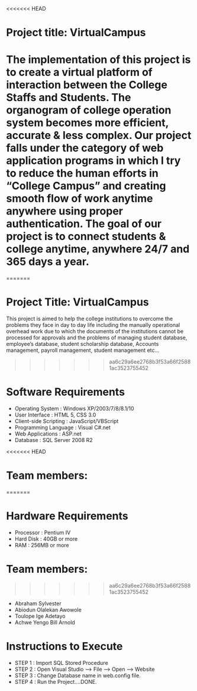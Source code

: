 <<<<<<< HEAD
# Project title: VirtualCampus
The implementation of this project is to create a virtual platform of interaction between the College Staffs and Students. The organogram of college operation system becomes more efficient, accurate & less complex. 
Our project falls under the category of web application programs in which I try to reduce the human efforts in “College Campus” and creating smooth flow of work anytime anywhere using proper authentication. The goal of our project is to connect students & college anytime, anywhere 24/7 and 365 days a year.
=======
=======
# Project Title: VirtualCampus
This project is aimed to help the college institutions to overcome the problems they face in day to day life including the manually operational overhead work due to which the documents of the institutions cannot be processed for approvals and the problems of managing student database, employee’s database, student scholarship database, Accounts management, payroll management, student management etc... 
>>>>>>> aa6c29a6ee2768b3f53a66f25881ac3523755452

# Software Requirements
- Operating System				:	Windows XP/2003/7/8/8.1/10
- User Interface				            :	HTML 5, CSS 3.0
- Client-side Scripting			            :	JavaScript/VBScript
- Programming Language			:	Visual C#.net
- Web Applications				:	ASP.net
- Database					:	SQL Server 2008 R2

<<<<<<< HEAD
# Team members:
=======
# Hardware Requirements
- Processor					 :	Pentium IV
- Hard Disk					 :	40GB or more
- RAM					             :	256MB or more

# Team members: 
>>>>>>> aa6c29a6ee2768b3f53a66f25881ac3523755452
- Abraham Sylvester
- Abiodun Olalekan Awowole
- Toulope Ige Adetayo
- Achwe Yengo Bill Arnold

# Instructions to Execute
- STEP 1 : Import SQL Stored Procedure
- STEP 2 : Open Visual Studio –> File –> Open –> Website
- STEP 3 : Change Database name in web.config file.
- STEP 4 : Run the Project….DONE.
